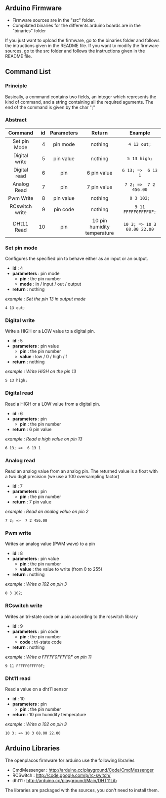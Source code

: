 Arduino Firmware
---------------------
* Firmware sources are in the "src" folder.
* Compilated binaries for the differents arduino boards are in the "binaries" folder

If you just want to upload the firmware, go to the binaries folder and follows the intructions given in the README file.
If you want to modify the firmware sources, go to the src folder and follows the instructions given in the README file.


Command List
--------------------------
### Principle
Basically, a command contains two fields, an integer which represents the kind of command, and a string containing all the required aguments. The end of the command is given by the char ";"

### Abstract

|    Command    |     id      |  Parameters  |     Return   |       Example           |
|:-------------:|------------:|:------------:|:------------:|:-----------------------:|
| Set pin Mode  | 4           | pin mode     | nothing      | ```4 13 out;```         |
| Digital write | 5           | pin value    | nothing      | ```5 13 high;```        |
| Digital read  | 6           | pin          | 6 pin value  | ```6 13; =>  6 13 1```  |
| Analog Read   | 7           | pin          | 7 pin value  | ```7 2; =>  7 2 456.00``` |
| Pwm Write     | 8           | pin value    | nothing      | ```8 3 102;```            |
| RCswitch write| 9           | pin code     | nothing      | ```9 11 FFFFF0FFFF0F;```  |
| DHt11 Read    | 10          | pin          | 10 pin humidity temperature  | ```10 3; => 10 3 68.00 22.00``` |


### Set pin mode
Configures the specified pin to behave either as an input or an output.

* **id** : 4
* **parameters** : pin mode
  * **pin** : the pin number
  * **mode** : in / input / out / output
* **return** : nothing

*example : Set the pin 13 in output mode*

```
4 13 out; 
```

### Digital write
Write a HIGH or a LOW value to a digital pin.

* **id** : 5
* **parameters** : pin value
  * **pin** : the pin number
  * **value** : low / 0 / high / 1
* **return** : nothing

*example : Write HIGH on the pin 13*

```
5 13 high; 
```

### Digital read 
Read a HIGH or a LOW value from a digital pin.

* **id** : 6
* **parameters** : pin
  * **pin** : the pin number
* **return** : 6 pin value

*example : Read a high value on pin 13*

```
6 13; =>  6 13 1
```

### Analog read 
Read an analog value from an analog pin.
The returned value is a float with a two digit precision (we use a 100 oversampling factor)

* **id** : 7
* **parameters** : pin
  * **pin** : the pin number
* **return** : 7 pin value

*example : Read an analog value on pin 2*

```
7 2; =>  7 2 456.00
```

### Pwm write
Writes an analog value (PWM wave) to a pin

* **id** : 8
* **parameters** : pin value
  * **pin** : the pin number
  * **value** : the value to write (from 0 to 255)
* **return** : nothing

*example : Write a 102 on pin 3*

```
8 3 102;
```

### RCswitch write
Writes an tri-state code on a pin according to the rcswitch library
 

* **id** : 9
* **parameters** : pin code
  * **pin** : the pin number
  * **code** : tri-state code
* **return** : nothing

*example : Write a FFFFF0FFFF0F on pin 11*

```
9 11 FFFFF0FFFF0F;
```
### Dht11 read
Read a value on a dht11 sensor

* **id** : 10
* **parameters** : pin
  * **pin** : the pin number
* **return** : 10 pin humidity temperature

*example : Write a 102 on pin 3*

```
10 3; => 10 3 68.00 22.00
```

Arduino Libraries
---------------------
The openplacos firmware for arduino use the following libraries

* CmdMessenger : http://arduino.cc/playground/Code/CmdMessenger
* RCSwitch : http://code.google.com/p/rc-switch/
* dht11 : http://arduino.cc/playground/Main/DHT11Lib

The libraries are packaged with the sources, you don't need to install them.

